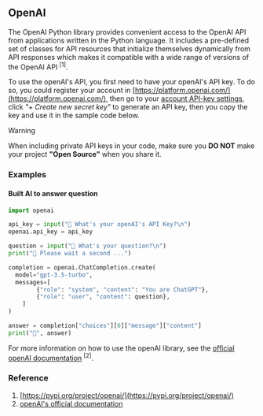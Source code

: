 ## OpenAI

The OpenAI Python library provides convenient access to the OpenAI API from applications written in the Python language. It includes a pre-defined set of classes for API resources that initialize themselves dynamically from API responses which makes it compatible with a wide range of versions of the OpenAI API <sup>\[1\]</sup>.

To use the openAI's API, you first need to have your openAI's API key. To do so, you could register your account in [https://platform.openai.com/](https://platform.openai.com/), then go to your [account API-key settings](https://platform.openai.com/account/api-keys), click _"+ Create new secret key"_ to generate an API key, then you copy the key and use it in the sample code below.

<div class="notebox notebox-danger">
    <p class="notebox-title">
        Warning
    </p>
    <p>
        When including private API keys in your code, make sure you <b>DO NOT</b> make your project <b>"Open Source"</b> when you share it.
    </p>
</div>

### Examples

#### Built AI to answer question

```python
import openai

api_key = input("🤖 What's your openAI's API Key?\n")
openai.api_key = api_key

question = input("🤖 What's your question?\n")
print("🤖 Please wait a second ...")

completion = openai.ChatCompletion.create(
  model="gpt-3.5-turbo",
  messages=[
        {"role": "system", "content": "You are ChatGPT"},
        {"role": "user", "content": question},
    ]
)

answer = completion["choices"][0]["message"]["content"]
print("🤖", answer)
```

For more information on how to use the openAI library, see the [official openAI documentation](https://platform.openai.com/docs/introduction) <sup>\[2\]</sup>.

### Reference

1. [https://pypi.org/project/openai/](https://pypi.org/project/openai/)
1. [openAI's official documentation](https://platform.openai.com/docs/introduction)
